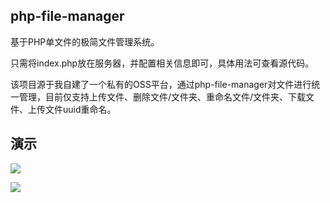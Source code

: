 ## php-file-manager

基于PHP单文件的极简文件管理系统。

只需将index.php放在服务器，并配置相关信息即可，具体用法可查看源代码。

该项目源于我自建了一个私有的OSS平台，通过php-file-manager对文件进行统一管理，目前仅支持上传文件、删除文件/文件夹、重命名文件/文件夹、下载文件、上传文件uuid重命名。

## 演示

![](preview-01.png)

![](preview-02.png)
